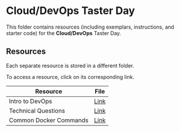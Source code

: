 # Cloud/DevOps Taster Day

This folder contains resources (including exemplars, instructions, and starter code) for the **Cloud/DevOps** Taster Day.

## Resources

Each separate resource is stored in a different folder.

To access a resource, click on its corresponding link. 

| Resource | File |
| --- | --- |
| Intro to DevOps | [Link](./intro-to-devops.md) |
| Technical Questions | [Link](./technical-questions.md) |
| Common Docker Commands | [Link](./resources/docker-commands.md) |

